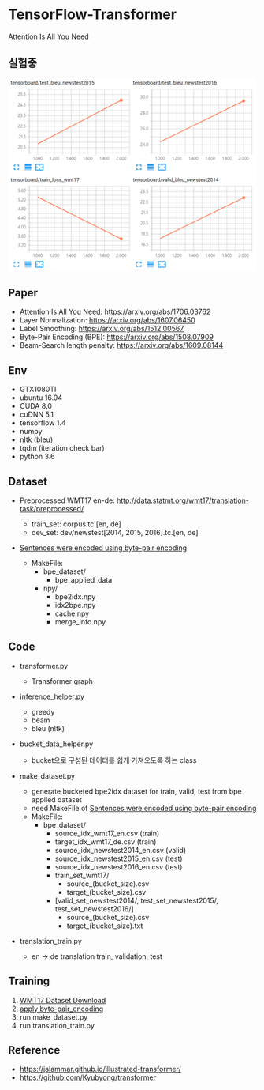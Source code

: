 # TensorFlow-Transformer
Attention Is All You Need


## 실험중 
![ing.PNG](./result_img/ing.PNG)


## Paper
   * Attention Is All You Need: https://arxiv.org/abs/1706.03762
   * Layer Normalization: https://arxiv.org/abs/1607.06450
   * Label Smoothing: https://arxiv.org/abs/1512.00567 
   * Byte-Pair Encoding (BPE): https://arxiv.org/abs/1508.07909  
   * Beam-Search length penalty: https://arxiv.org/abs/1609.08144

## Env
   * GTX1080TI
   * ubuntu 16.04
   * CUDA 8.0
   * cuDNN 5.1
   * tensorflow 1.4
   * numpy
   * nltk (bleu)
   * tqdm (iteration check bar)
   * python 3.6
   


## Dataset
   * Preprocessed WMT17 en-de: http://data.statmt.org/wmt17/translation-task/preprocessed/ 
      * train_set: corpus.tc.[en, de]
      * dev_set: dev/newstest[2014, 2015, 2016].tc.[en, de]
       
   * [Sentences were encoded using byte-pair encoding](https://github.com/SeonbeomKim/Python-Bype_Pair_Encoding)
      * MakeFile:
         * bpe_dataset/
            * bpe_applied_data
         * npy/
            * bpe2idx.npy
            * idx2bpe.npy
            * cache.npy
            * merge_info.npy
            

## Code
   * transformer.py
      * Transformer graph

   * inference_helper.py
      * greedy
      * beam
      * bleu (nltk)
              
   * bucket_data_helper.py
      * bucket으로 구성된 데이터를 쉽게 가져오도록 하는 class
      
   * make_dataset.py
      * generate bucketed bpe2idx dataset for train, valid, test from bpe applied dataset
      * need MakeFile of [Sentences were encoded using byte-pair encoding](https://github.com/SeonbeomKim/Python-Bype_Pair_Encoding) 
      * MakeFile: 
         * bpe_dataset/
            * source_idx_wmt17_en.csv (train)
            * target_idx_wmt17_de.csv (train)
            * source_idx_newstest2014_en.csv (valid)
            * source_idx_newstest2015_en.csv (test)
            * source_idx_newstest2016_en.csv (test)
            * train_set_wmt17/
               * source_(bucket_size).csv
               * target_(bucket_size).csv
            * [valid_set_newstest2014/, test_set_newstest2015/, test_set_newstest2016/]
               * source_(bucket_size).csv
               * target_(bucket_size).txt
               
   * translation_train.py
     * en -> de translation train, validation, test

## Training
   1. [WMT17 Dataset Download](http://data.statmt.org/wmt17/translation-task/preprocessed/)  
   2. [apply byte-pair_encoding](https://github.com/SeonbeomKim/Python-Bype_Pair_Encoding)
   3. run make_dataset.py
   4. run translation_train.py

## Reference
   * https://jalammar.github.io/illustrated-transformer/
   * https://github.com/Kyubyong/transformer
